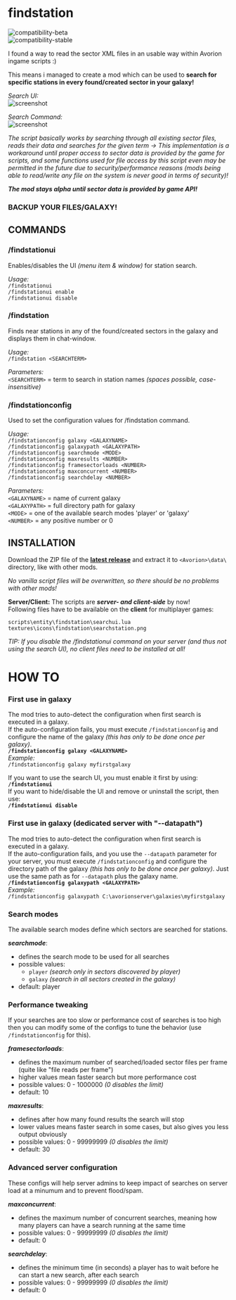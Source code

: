 # findstation

![compatibility-beta](https://img.shields.io/badge/avorion-0.11.0.7844--beta-blue.svg)  
![compatibility-stable](https://img.shields.io/badge/avorion-0.11.0.7783--stable-blue.svg)
   
I found a way to read the sector XML files in an usable way within Avorion ingame scripts :)

This means i managed to create a mod which can be used to **search for specific stations in every found/created sector in your galaxy!**

*Search UI:*  
![screenshot](http://gdurl.com/Bddn)

*Search Command:*  
![screenshot](http://gdurl.com/9wjq)


*The script basically works by searching through all existing sector files, reads their data and searches for the given term ->
This implementation is a workaround until proper access to sector data is provided by the game for scripts, and some functions used for file access by this script even may be permitted in the future due to security/performance reasons (mods being able to read/write any file on the system is never good in terms of security)!*

_**The mod stays alpha until sector data is provided by game API!**_

### BACKUP YOUR FILES/GALAXY!

##  COMMANDS

### /findstationui  
Enables/disables the UI *(menu item & window)* for station search.

*Usage:*   
`/findstationui`   
`/findstationui enable`   
`/findstationui disable`


### /findstation  
Finds near stations in any of the found/created sectors in the galaxy and displays them in chat-window.

*Usage:*   
`/findstation <SEARCHTERM>`

*Parameters:*   
`<SEARCHTERM>` = term to search in station names *(spaces possible, case-insensitive)*


### /findstationconfig  
Used to set the configuration values for /findstation command.

*Usage:*   
`/findstationconfig galaxy <GALAXYNAME>`   
`/findstationconfig galaxypath <GALAXYPATH>`   
`/findstationconfig searchmode <MODE>`  
`/findstationconfig maxresults <NUMBER>`  
`/findstationconfig framesectorloads <NUMBER>`  
`/findstationconfig maxconcurrent <NUMBER>`  
`/findstationconfig searchdelay <NUMBER>`

*Parameters:*  
`<GALAXYNAME>` = name of current galaxy  
`<GALAXYPATH>` = full directory path for galaxy  
`<MODE>` = one of the available search modes 'player' or 'galaxy'  
`<NUMBER>` = any positive number or 0


##  INSTALLATION
Download the ZIP file of the **[latest release](https://github.com/w00zla/avorion-findstation/releases)** and extract it to `<Avorion>\data\` directory, like with other mods.

*No vanilla script files will be overwritten, so there should be no problems with other mods!*

**Server/Client:** The scripts are _**server- and client-side**_ by now!   
Following files have to be available on the **client** for multiplayer games:
```
scripts\entity\findstation\searchui.lua
textures\icons\findstation\searchstation.png
```

*TIP: If you disable the /findstationui command on your server (and thus not using the search UI), no client files need to be installed at all!*


# HOW TO

### First use in galaxy
The mod tries to auto-detect the configuration when first search is executed in a galaxy.  
If the auto-configuration fails, you must execute `/findstationconfig` and configure the name of the galaxy *(this has only to be done once per galaxy)*.  
**`/findstationconfig galaxy <GALAXYNAME>`**  
*Example:*  
`/findstationconfig galaxy myfirstgalaxy`

If you want to use the search UI, you must enable it first by using:  
**`/findstationui`**  
If you want to hide/disable the UI and remove or uninstall the script, then use:  
**`/findstationui disable`**


### First use in galaxy (dedicated server with "--datapath")
The mod tries to auto-detect the configuration when first search is executed in a galaxy.  
If the auto-configuration fails, and you use the `--datapath` parameter for your server, you must execute `/findstationconfig` and configure the directory path of the galaxy *(this has only to be done once per galaxy)*. Just use the same path as for `--datapath` plus the galaxy name.  
**`/findstationconfig galaxypath <GALAXYPATH>`**  
*Example:*  
`/findstationconfig galaxypath C:\avorionserver\galaxies\myfirstgalaxy`


### Search modes
The available search modes define which sectors are searched for stations.

__*searchmode*__:   
- defines the search mode to be used for all searches
- possible values: 
    - `player` *(search only in sectors discovered by player)*
    - `galaxy` *(search in all sectors created in the galaxy)*
- default: player


### Performance tweaking
If your searches are too slow or performance cost of searches is too high then you can modify some of the configs to tune the behavior (use `/findstationconfig` for this).

__*framesectorloads*__:   
- defines the maximum number of searched/loaded sector files per frame (quite like "file reads per frame")
- higher values mean faster search but more performance cost
- possible values: 0 - 1000000 *(0 disables the limit)*
- default: 10

__*maxresults*__:   
- defines after how many found results the search will stop
- lower values means faster search in some cases, but also gives you less output obviously
- possible values: 0 - 99999999 *(0 disables the limit)*
- default: 30


### Advanced server configuration
These configs will help server admins to keep impact of searches on server load at a minumum and to prevent flood/spam.

__*maxconcurrent*__:   
- defines the maximum number of concurrent searches, meaning how many players can have a search running at the same time
- possible values: 0 - 99999999 *(0 disables the limit)*
- default: 0

__*searchdelay*__:   
- defines the minimum time (in seconds) a player has to wait before he can start a new search, after each search
- possible values: 0 - 99999999 *(0 disables the limit)*
- default: 0
